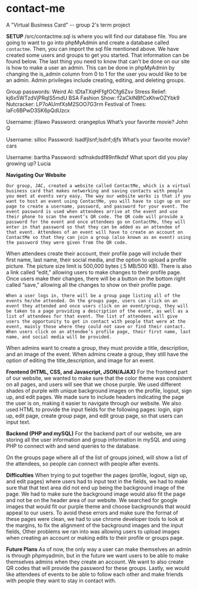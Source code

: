# contact-me
A "Virtual Business Card" -- group 2's term project

**SETUP**
/src/contactme.sql is where you will find our database file. You are going to want to go into phpMyAdmin and create a database called `contactme`. Then, you can import the sql file mentioned above. We have created some users and groups to get you started. That information can be found below. The last thing you need to know that can't be done on our site is how to make a user an admin. This can be done in phpMyAdmin by changing the is_admin column from 0 to 1 for the user you would like to be an admin. Admin privileges include creating, editing, and deleting groups.

Group passwords:
Weird Al: tDtaTXqHFfgfOCfg6Zsv
Stress Relief: kj6x5WTzdVjPRqIS5mdU
BSA Fashion Show: f2aCkINBfCxKhwOZYbk9
Nutcracker: LP7oAUmfXsM2SOO7G3rm
Festival of Trees: IaFc6BPwD3SK6pQdUzcx

Username: jfilawo
Password: orangeplus
What’s your favorite movie? John Q

Username: silloc
Password: lsadfjlsnf;lsdnf;djfs
What’s your favorite movie? cars

Username: bartha
Password: sdfnskdsdf89nflkdsf
What sport did you play growing up? Lucia


**Navigating Our Website**

    Our group, JAC, created a website called ContactMe, which is a virtual business card that makes networking and saving contacts with people you meet at events very easy. The way our website works is that if you want to host an event using ContactMe, you will have to sign up on our page to create a username, password, and password for your event. The event password is used when attendees arrive at the event and use their phone to scan the event’s QR code. The QR code will provide a password for the event and once attendees go on ContactMe, they will enter in that password so that they can be added as an attendee of that event. Attendees of an event will have to create an account on ContactMe so that they can join a group (also known as an event) using the password they were given from the QR code.
	
   When attendees create their account, their profile page will include their first name, last name, their social media, and the option to upload a profile picture. The picture size limit is 500,000 bytes (.5 MB/500 KB). There is also a link called “edit,” allowing users to make changes to their profile page. Once users make their changes, there will be a button on the bottom right called “save,” allowing all the changes to show on their profile page. 

    When a user logs in, there will be a group page listing all of the events he/she attended. On the groups page, users can click on an event they attended and once users click on an event/group, they will be taken to a page providing a description of the event, as well as a list of attendees for that event. The list of attendees will give users the opportunity to get in contact with people that were at the event, mainly those where they could not save or find their contact. When users click on an attendee’s profile page, their first name, last name, and social media will be provided. 

   When admins want to create a group, they must provide a title, description, and an image of the event. When admins create a group, they still have the option of editing the title,description, and image for an event. 

**Frontend (HTML, CSS, and Javascript, JSON/AJAX)**
   For the frontend part of our website, we wanted to make sure that the color theme was consistent on all pages, and users will see that we chose purple. We used different shades of purple with unique background images on the profile, logout, sign up, and edit pages. We made sure to include headers indicating the page the user is on, making it easier to navigate through our website. We also used HTML to provide the input fields for the following pages: login, sign up, edit page, create group page, and edit group page, so that users can input text. 

**Backend (PHP and mySQL)**
	For the backend part of our website, we are storing all the user information and group information in mySQL and using PHP to connect with and send queries to the database. 

 On the groups page where all of the list of groups joined, will show a list of the attendees, so people can connect with people after events. 


**Difficulties**
    When trying to put together the pages (profile, logout, sign up, and edit pages) where users had to input text in the fields, we had to make sure that that text area did not end up being the background image of the page. We had to make sure the background image would also fit the page and not be on the header area of our website. We searched for google images that would fit our purple theme and choose backgrounds that would appeal to our users. To avoid these errors and make sure the format of these pages were clean, we had to use chrome developer tools to look at the margins, to fix the alignment of the background images and the input fields, Other problems we ran into was allowing users to upload images when creating an account or making edits to their profile or groups page. 

**Future Plans**
    As of now, the only way a user can make themselves an admin is through phpmyadmin, but in the future we want users to be able to make themselves admins when they create an account. We want to also create QR codes that will provide the password for these groups. Lastly, we would like attendees of events to be able to follow each other and make friends with people they want to stay in contact with. 